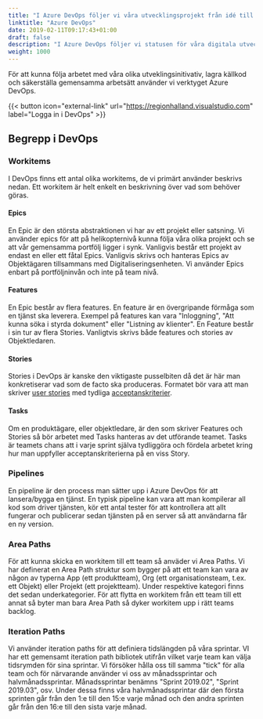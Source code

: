 ```yaml
---
title: "I Azure DevOps följer vi våra utvecklingsprojekt från idé till produktion"
linktitle: "Azure DevOps"
date: 2019-02-11T09:17:43+01:00
draft: false
description: "I Azure DevOps följer vi statusen för våra digitala utvecklingsprojekt."
weight: 1000
---
```

För att kunna följa arbetet med våra olika utveklingsinitivativ, lagra källkod och säkerställa gemensamma arbetsätt använder vi verktyget Azure DevOps.

{{< button icon="external-link" url="https://regionhalland.visualstudio.com" label="Logga in i DevOps" >}}


## Begrepp i DevOps

### Workitems
I DevOps finns ett antal olika workitems, de vi primärt använder beskrivs nedan. Ett workitem är helt enkelt en beskrivning över vad som behöver göras.

#### Epics
En Epic är den största abstraktionen vi har av ett projekt eller satsning. Vi använder epics för att på helikopternivå kunna följa våra olika projekt och se att vår gemensamma portfölj ligger i synk. Vanligvis består ett projekt av endast en eller ett fåtal Epics. Vanligvis skrivs och hanteras Epics av Objektägaren tillsammans med Digitaliseringsenheten. Vi använder Epics enbart på portföljninvån och inte på team nivå.

#### Features
En Epic består av flera features. En feature är en övergripande förmåga som en tjänst ska leverera. Exempel på features kan vara "Inloggning", "Att kunna söka i styrda dokument" eller "Listning av klienter". En Feature består i sin tur av flera Stories. Vanligtvis skrivs både features och stories av Objektledaren.

#### Stories
Stories i DevOps är kanske den viktigaste pusselbiten då det är här man konkretiserar vad som de facto ska produceras. Formatet bör vara att man skriver [user stories](/metoder/userstories/) med tydliga [acceptanskriterier](/metoder/userstories/#acceptanskriterier).

#### Tasks
Om en produktägare, eller objektledare, är den som skriver Features och Stories så bör arbetet med Tasks hanteras av det utförande teamet. Tasks är teamets chans att i varje sprint själva tydliggöra och fördela arbetet kring hur man uppfyller acceptanskriterierna på en viss Story.

### Pipelines
En pipeline är den process man sätter upp i Azure DevOps för att lansera/bygga en tjänst. En typisk pipeline kan vara att man kompilerar all kod som driver tjänsten, kör ett antal tester för att kontrollera att allt fungerar och publicerar sedan tjänsten på en server så att användarna får en ny version.

### Area Paths
För att kunna skicka en workitem till ett team så anväder vi Area Paths. Vi har definerat en Area Path struktur som bygger på att ett team kan vara av någon av typerna App (ett produktteam), Org (ett organisationsteam, t.ex. ett Objekt) eller Projekt (ett projektteam). Under respektive kategori finns det sedan underkategorier. För att flytta en workitem från ett team till ett annat så byter man bara Area Path så dyker workitem upp i rätt teams backlog.

### Iteration Paths
Vi använder iteration paths för att definiera tidslängden på våra sprintar. VI har ett gemensamt iteration path bibliotek utifrån vilket varje team kan välja tidsrymden för sina sprintar. Vi försöker hålla oss till samma "tick" för alla team och för närvarande använder vi oss av månadssprintar och halvmånadssprintar. Månadssprintar benämns "Sprint 2019.02", "Sprint 2019.03", osv. Under dessa finns våra halvmånadssprintar där den första sprinten går från den 1:e till den 15:e varje månad och den andra sprinten går från den 16:e till den sista varje månad. 
